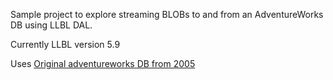 Sample project to explore streaming BLOBs to and from an AdventureWorks DB using LLBL DAL.

Currently LLBL version 5.9

Uses [Original adventureworks DB from 2005](https://github.com/myblogginglife/AdventureworksDB2005)
